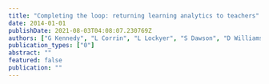 ```yaml
---
title: "Completing the loop: returning learning analytics to teachers"
date: 2014-01-01
publishDate: 2021-08-03T04:08:07.230769Z
authors: ["G Kennedy", "L Corrin", "L Lockyer", "S Dawson", "D Williams", "R Mulder", " ..."]
publication_types: ["0"]
abstract: ""
featured: false
publication: ""
---
```


